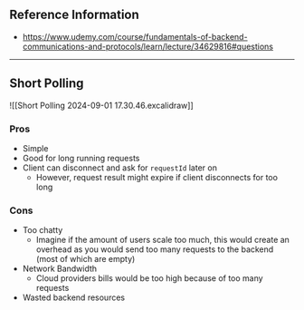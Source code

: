 ## Reference Information
- https://www.udemy.com/course/fundamentals-of-backend-communications-and-protocols/learn/lecture/34629816#questions

---
## Short Polling
![[Short Polling 2024-09-01 17.30.46.excalidraw]]

### Pros

- Simple
- Good for long running requests
- Client can disconnect and ask for `requestId` later on
	- However, request result might expire if client disconnects for too long

### Cons

- Too chatty
	- Imagine if the amount of users scale too much, this would create an overhead as you would send too many requests to the backend (most of which are empty)
- Network Bandwidth
	- Cloud providers bills would be too high because of too many requests
- Wasted backend resources